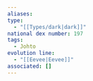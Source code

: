 ```yaml
---
aliases: 
type:
  - "[[Types/dark|dark]]"
national dex number: 197
tags:
  - Johto
evolution line:
  - "[[Eevee|Eevee]]"
associated: []
---
```

